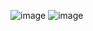 ![image](https://github.com/oxix97/kernel360_oxix/assets/72330632/59d15ef0-2807-4839-a8a7-c55b23614651)
![image](https://github.com/oxix97/kernel360_oxix/assets/72330632/d4ecf857-07cc-4c07-8350-54d735db8a0b)
